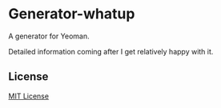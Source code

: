 # Generator-whatup

A generator for Yeoman.

Detailed information coming after I get relatively happy with it.

## License
[MIT License](http://en.wikipedia.org/wiki/MIT_License)
